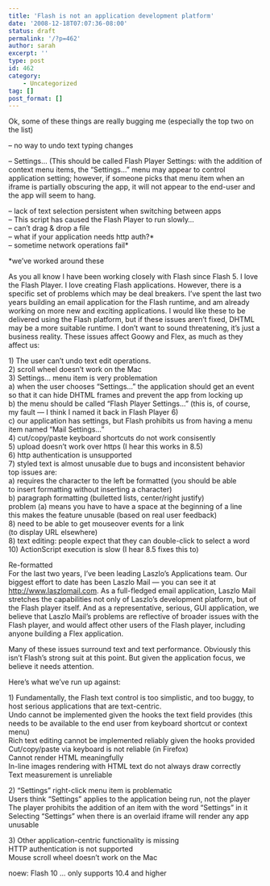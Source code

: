 ```yaml
---
title: 'Flash is not an application development platform'
date: '2008-12-18T07:07:36-08:00'
status: draft
permalink: '/?p=462'
author: sarah
excerpt: ''
type: post
id: 462
category:
    - Uncategorized
tag: []
post_format: []
---
```

Ok, some of these things are really bugging me (especially the top two on the list)

– no way to undo text typing changes

– Settings… (This should be called Flash Player Settings: with the addition of context menu items, the “Settings…” menu may appear to control application setting; however, if someone picks that menu item when an iframe is partially obscuring the app, it will not appear to the end-user and the app will seem to hang.

– lack of text selection persistent when switching between apps  
– This script has caused the Flash Player to run slowly…  
– can’t drag &amp; drop a file  
– what if your application needs http auth?\*  
– sometime network operations fail\*

\*we’ve worked around these

As you all know I have been working closely with Flash since Flash 5. I love the Flash Player. I love creating Flash applications. However, there is a specific set of problems which may be deal breakers. I’ve spent the last two years building an email application for the Flash runtime, and am already working on more new and exciting applications. I would like these to be delivered using the Flash platform, but if these issues aren’t fixed, DHTML may be a more suitable runtime. I don’t want to sound threatening, it’s just a business reality. These issues affect Goowy and Flex, as much as they affect us:

1\) The user can’t undo text edit operations.  
2\) scroll wheel doesn’t work on the Mac  
3\) Settings… menu item is very problemation  
a) when the user chooses “Settings…” the application should get an event  
so that it can hide DHTML frames and prevent the app from locking up  
b) the menu should be called “Flash Player Settings…” (this is, of course,  
my fault — I think I named it back in Flash Player 6)  
c) our application has settings, but Flash prohibits us from having a menu  
item named “Mail Settings…”  
4\) cut/copy/paste keyboard shortcuts do not work consisently  
5\) upload doesn’t work over https (I hear this works in 8.5)  
6\) http authentication is unsupported  
7\) styled text is almost unusable due to bugs and inconsistent behavior  
top issues are:  
a) requires the character to the left be formatted (you should be able  
to insert formatting without inserting a character)  
b) paragraph formatting (bulletted lists, center/right justify)  
problem (a) means you have to have a space at the beginning of a line  
this makes the feature unusable (based on real user feedback)  
8\) need to be able to get mouseover events for a link  
(to display URL elsewhere)  
8\) text editing: people expect that they can double-click to select a word  
10\) ActionScript execution is slow (I hear 8.5 fixes this to)

Re-formatted  
For the last two years, I’ve been leading Laszlo’s Applications team. Our biggest effort to date has been Laszlo Mail — you can see it at http://www.laszlomail.com. As a full-fledged email application, Laszlo Mail stretches the capabilities not only of Laszlo’s development platform, but of the Flash player itself. And as a representative, serious, GUI application, we believe that Laszlo Mail’s problems are reflective of broader issues with the Flash player, and would affect other users of the Flash player, including anyone building a Flex application.

Many of these issues surround text and text performance. Obviously this isn’t Flash’s strong suit at this point. But given the application focus, we believe it needs attention.

Here’s what we’ve run up against:

1\) Fundamentally, the Flash text control is too simplistic, and too buggy, to host serious applications that are text-centric.  
Undo cannot be implemented given the hooks the text field provides (this needs to be available to the end user from keyboard shortcut or context menu)  
Rich text editing cannot be implemented reliably given the hooks provided  
Cut/copy/paste via keyboard is not reliable (in Firefox)  
Cannot render HTML meaningfully  
In-line images rendering with HTML text do not always draw correctly  
Text measurement is unreliable

2\) “Settings” right-click menu item is problematic  
Users think “Settings” applies to the application being run, not the player  
The player prohibits the addition of an item with the word “Settings” in it  
Selecting “Settings” when there is an overlaid iframe will render any app unusable

3\) Other application-centric functionality is missing  
HTTP authentication is not supported  
Mouse scroll wheel doesn’t work on the Mac

noew: Flash 10 … only supports 10.4 and higher